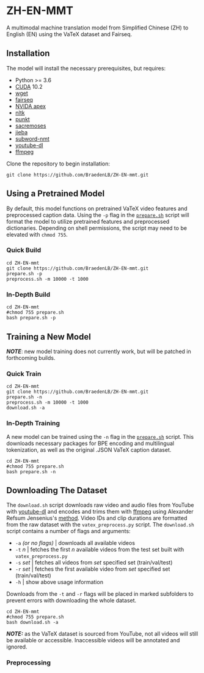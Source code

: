 # ZH-EN-MMT
A multimodal machine translation model from Simplified Chinese (ZH) to English (EN) using the VaTeX dataset and Fairseq.

## Installation

The model will install the necessary prerequisites, but requires:
* Python >= 3.6
* [CUDA](https://developer.nvidia.com/cuda-10.2-download-archive) 10.2
* [wget](https://www.gnu.org/software/wget/)
* [fairseq](https://github.com/pytorch/fairseq)
* [NVIDA apex](https://github.com/NVIDIA/apex)
* [nltk](https://www.nltk.org/index.html)
* [punkt](https://github.com/nltk/nltk/blob/develop/nltk/tokenize/punkt.py)
* [sacremoses](https://github.com/alvations/sacremoses)
* [jieba](https://github.com/fxsjy/jieba)
* [subword-nmt](https://github.com/rsennrich/subword-nmt)
* [youtube-dl](https://github.com/ytdl-org/youtube-dl)
* [ffmpeg](https://ffmpeg.org/ffmpeg.html#Synopsis)

Clone the repository to begin installation:
```
git clone https://github.com/BraedenLB/ZH-EN-mmt.git
```

## Using a Pretrained Model
By default, this model functions on pretrained VaTeX video features and preprocessed caption data. Using the `-p` flag in the [`prepare.sh`](prepare.sh) script will format the model to utilize pretrained features and preprocessed dictionaries. Depending on shell permissions, the script may need to be elevated with `chmod 755`.


### Quick Build

```
cd ZH-EN-mmt
git clone https://github.com/BraedenLB/ZH-EN-mmt.git
prepare.sh -p
preprocess.sh -m 10000 -t 1000

```


### In-Depth Build

```
cd ZH-EN-mmt
#chmod 755 prepare.sh
bash prepare.sh -p
```

## Training a New Model
**_NOTE_**: new model training does not currently work, but will be patched in forthcoming builds.

### Quick Train

```
cd ZH-EN-mmt
git clone https://github.com/BraedenLB/ZH-EN-mmt.git
prepare.sh -n
preprocess.sh -m 10000 -t 1000
download.sh -a
```


### In-Depth Training


A new model can be trained using the `-n` flag in the [`prepare.sh`](prepare.sh) script. This downloads necessary packages for BPE encoding and multilingual tokenization, as well as the original .JSON VaTeX caption dataset.

```
cd ZH-EN-mmt
#chmod 755 prepare.sh
bash prepare.sh -n
```

## Downloading The Dataset

The `download.sh` script downloads raw video and audio files from YouTube with [youtube-dl](https://github.com/ytdl-org/youtube-dl) and encodes and trims them with [ffmpeg](https://ffmpeg.org/ffmpeg.html#Synopsis) using Alexander Refsum Jensenius's [method](https://www.arj.no/2018/05/18/trimvideo/). Video IDs and clip durations are formatted from the raw dataset with the `vatex_preprocess.py` script. The `download.sh` script contains a number of flags and arguments: 
* `-a` _(or no flags)_ | downloads all available videos
* `-t` _n_ | fetches the first _n_ available videos from the test set built with `vatex_preprocess.py`
* `-s` _set_ | fetches all videos from _set_ specified set (train/val/test)
* `-r` _set_ | fetches the first available video from _set_ specified set (train/val/test)
* `-h` | show above usage information

Downloads from the `-t` and `-r` flags will be placed in marked subfolders to prevent errors with downloading the whole dataset.


```
cd ZH-EN-mmt
#chmod 755 prepare.sh
bash download.sh -a
```

_**NOTE:**_ as the VaTeX dataset is sourced from YouTube, not all videos will still be available or accessible. Inaccessible videos will be annotated and ignored.


### Preprocessing
	
	
	

</details>
